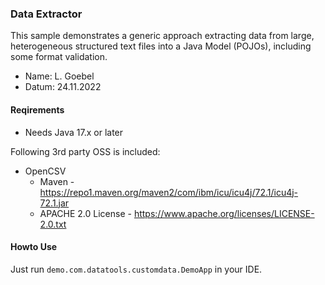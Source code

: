 ### Data Extractor
This sample demonstrates a generic approach extracting data from large, heterogeneous structured text files into a Java Model (POJOs), including some format validation.

- Name: L. Goebel
- Datum: 24.11.2022

#### Reqirements
* Needs Java 17.x or later

Following 3rd party OSS is included: 
  - OpenCSV
    - Maven - https://repo1.maven.org/maven2/com/ibm/icu/icu4j/72.1/icu4j-72.1.jar
    - APACHE 2.0 License - https://www.apache.org/licenses/LICENSE-2.0.txt
    
#### Howto Use
Just run  ```demo.com.datatools.customdata.DemoApp``` in your IDE.
